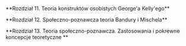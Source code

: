 \*\*Rozdział 11. Teoria konstruktów osobistych George'a Kelly'ego\*\*



\*\*Rozdział 12. Społeczno-poznawcza teoria Bandury i Mischela\*\*



\*\*Rozdział 13. Teoria społeczno-poznawcza. Zastosowania i pokrewne koncepcje teoretyczne \*\*



